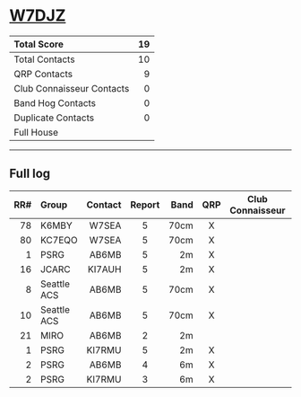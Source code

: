 # [W7DJZ](https://www.qrz.com/db/W7DJZ)

| Total Score               |   19 |
|:--------------------------|-----:|
| Total Contacts            |   10 |
| QRP Contacts              |    9 |
| Club Connaisseur Contacts |    0 |
| Band Hog Contacts         |    0 |
| Duplicate Contacts        |    0 |
| Full House                |      |

---

## Full log

|   RR# | Group       |   Contact |  Report  |   Band |  QRP  |  Club Connaisseur  |  Band Hog  |   QSO Score |
|------:|:------------|----------:|:--------:|-------:|:-----:|:------------------:|:----------:|------------:|
|    78 | K6MBY       |     W7SEA |    5     |   70cm |   X   |                    |            |           2 |
|    80 | KC7EQO      |     W7SEA |    5     |   70cm |   X   |                    |            |           2 |
|     1 | PSRG        |     AB6MB |    5     |     2m |   X   |                    |            |           2 |
|    16 | JCARC       |    KI7AUH |    5     |     2m |   X   |                    |            |           2 |
|     8 | Seattle ACS |     AB6MB |    5     |   70cm |   X   |                    |            |           2 |
|    10 | Seattle ACS |     AB6MB |    5     |   70cm |   X   |                    |            |           2 |
|    21 | MIRO        |     AB6MB |    2     |     2m |       |                    |            |           1 |
|     1 | PSRG        |    KI7RMU |    5     |     2m |   X   |                    |            |           2 |
|     2 | PSRG        |     AB6MB |    4     |     6m |   X   |                    |            |           2 |
|     2 | PSRG        |    KI7RMU |    3     |     6m |   X   |                    |            |           2 |